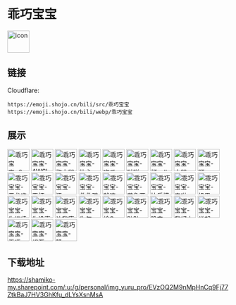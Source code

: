# 乖巧宝宝
<img src="https://emoji.shojo.cn/bili/src/乖巧宝宝/icon.png" width="50" height="50" alt="icon">

## 链接
Cloudflare:
```
https://emoji.shojo.cn/bili/src/乖巧宝宝
https://emoji.shojo.cn/bili/webp/乖巧宝宝
```
## 展示
<img src="https://emoji.shojo.cn/bili/src/乖巧宝宝/乖巧宝宝-？.png" width="50" height="50" alt="乖巧宝宝-？">
<img src="https://emoji.shojo.cn/bili/src/乖巧宝宝/乖巧宝宝-AWSL.png" width="50" height="50" alt="乖巧宝宝-AWSL">
<img src="https://emoji.shojo.cn/bili/src/乖巧宝宝/乖巧宝宝-抱大腿.png" width="50" height="50" alt="乖巧宝宝-抱大腿">
<img src="https://emoji.shojo.cn/bili/src/乖巧宝宝/乖巧宝宝-比心.png" width="50" height="50" alt="乖巧宝宝-比心">
<img src="https://emoji.shojo.cn/bili/src/乖巧宝宝/乖巧宝宝-吃瓜.png" width="50" height="50" alt="乖巧宝宝-吃瓜">
<img src="https://emoji.shojo.cn/bili/src/乖巧宝宝/乖巧宝宝-哒咩.png" width="50" height="50" alt="乖巧宝宝-哒咩">
<img src="https://emoji.shojo.cn/bili/src/乖巧宝宝/乖巧宝宝-打call.png" width="50" height="50" alt="乖巧宝宝-打call">
<img src="https://emoji.shojo.cn/bili/src/乖巧宝宝/乖巧宝宝-大哭.png" width="50" height="50" alt="乖巧宝宝-大哭">
<img src="https://emoji.shojo.cn/bili/src/乖巧宝宝/乖巧宝宝-盯.png" width="50" height="50" alt="乖巧宝宝-盯">
<img src="https://emoji.shojo.cn/bili/src/乖巧宝宝/乖巧宝宝-恶龙咆哮.png" width="50" height="50" alt="乖巧宝宝-恶龙咆哮">
<img src="https://emoji.shojo.cn/bili/src/乖巧宝宝/乖巧宝宝-干杯.png" width="50" height="50" alt="乖巧宝宝-干杯">
<img src="https://emoji.shojo.cn/bili/src/乖巧宝宝/乖巧宝宝-汗.png" width="50" height="50" alt="乖巧宝宝-汗">
<img src="https://emoji.shojo.cn/bili/src/乖巧宝宝/乖巧宝宝-救救孩子.png" width="50" height="50" alt="乖巧宝宝-救救孩子">
<img src="https://emoji.shojo.cn/bili/src/乖巧宝宝/乖巧宝宝-就这.png" width="50" height="50" alt="乖巧宝宝-就这">
<img src="https://emoji.shojo.cn/bili/src/乖巧宝宝/乖巧宝宝-苦鲁西.png" width="50" height="50" alt="乖巧宝宝-苦鲁西">
<img src="https://emoji.shojo.cn/bili/src/乖巧宝宝/乖巧宝宝-快乐摸鱼.png" width="50" height="50" alt="乖巧宝宝-快乐摸鱼">
<img src="https://emoji.shojo.cn/bili/src/乖巧宝宝/乖巧宝宝-来啦.png" width="50" height="50" alt="乖巧宝宝-来啦">
<img src="https://emoji.shojo.cn/bili/src/乖巧宝宝/乖巧宝宝-奶思.png" width="50" height="50" alt="乖巧宝宝-奶思">
<img src="https://emoji.shojo.cn/bili/src/乖巧宝宝/乖巧宝宝-你继续吹.png" width="50" height="50" alt="乖巧宝宝-你继续吹">
<img src="https://emoji.shojo.cn/bili/src/乖巧宝宝/乖巧宝宝-你没事吧.png" width="50" height="50" alt="乖巧宝宝-你没事吧">
<img src="https://emoji.shojo.cn/bili/src/乖巧宝宝/乖巧宝宝-让我康康.png" width="50" height="50" alt="乖巧宝宝-让我康康">
<img src="https://emoji.shojo.cn/bili/src/乖巧宝宝/乖巧宝宝-生气.png" width="50" height="50" alt="乖巧宝宝-生气">
<img src="https://emoji.shojo.cn/bili/src/乖巧宝宝/乖巧宝宝-栓Q.png" width="50" height="50" alt="乖巧宝宝-栓Q">
<img src="https://emoji.shojo.cn/bili/src/乖巧宝宝/乖巧宝宝-贴贴.png" width="50" height="50" alt="乖巧宝宝-贴贴">
<img src="https://emoji.shojo.cn/bili/src/乖巧宝宝/乖巧宝宝-晚安.png" width="50" height="50" alt="乖巧宝宝-晚安">
<img src="https://emoji.shojo.cn/bili/src/乖巧宝宝/乖巧宝宝-我好方.png" width="50" height="50" alt="乖巧宝宝-我好方">
<img src="https://emoji.shojo.cn/bili/src/乖巧宝宝/乖巧宝宝-举起.png" width="50" height="50" alt="乖巧宝宝-举起">
<img src="https://emoji.shojo.cn/bili/src/乖巧宝宝/乖巧宝宝-无语.png" width="50" height="50" alt="乖巧宝宝-无语">
<img src="https://emoji.shojo.cn/bili/src/乖巧宝宝/乖巧宝宝-想要.png" width="50" height="50" alt="乖巧宝宝-想要">
<img src="https://emoji.shojo.cn/bili/src/乖巧宝宝/乖巧宝宝-赞.png" width="50" height="50" alt="乖巧宝宝-赞">

## 下载地址

https://shamiko-my.sharepoint.com/:u:/g/personal/img_yuru_pro/EVzOQ2M9nMpHnCq9Fj77ZtkBaJ7HV3GhKfu_dLYsXsnMsA